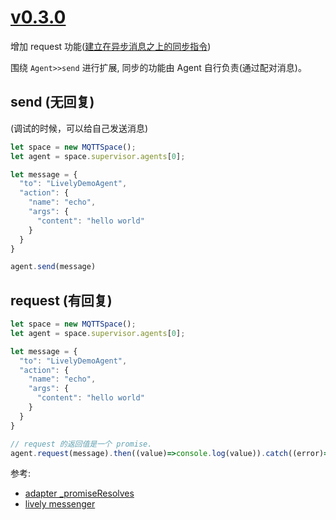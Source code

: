 # [v0.3.0](https://github.com/wwj718/dynatalk-js/tree/v0.3.0)

增加 request 功能([建立在异步消息之上的同步指令](https://wwj718.github.io/post/%E7%BC%96%E7%A8%8B/async-msg-sync-cmd/))

围绕 `Agent>>send` 进行扩展, 同步的功能由 Agent 自行负责(通过配对消息)。

## send (无回复)

(调试的时候，可以给自己发送消息)

```js
let space = new MQTTSpace();
let agent = space.supervisor.agents[0];

let message = {
  "to": "LivelyDemoAgent",
  "action": {
    "name": "echo",
    "args": {
      "content": "hello world"
    }
  }
}

agent.send(message)
```

## request (有回复)

```js
let space = new MQTTSpace();
let agent = space.supervisor.agents[0];

let message = {
  "to": "LivelyDemoAgent",
  "action": {
    "name": "echo",
    "args": {
      "content": "hello world"
    }
  }
}

// request 的返回值是一个 promise.
agent.request(message).then((value)=>console.log(value)).catch((error)=>console.error(error));
```

参考:

-   [adapter _promiseResolves](https://github.com/CodeLabClub/scratch3_eim/blob/0e3f8d724a5cf08608ac2afa6e90460c39a5f72a/codelab_adapter_base.js#L199)
-   [lively messenger](https://github.com/LivelyKernel/lively.lang/blob/0.7.9/doc/messenger.md#messenger)